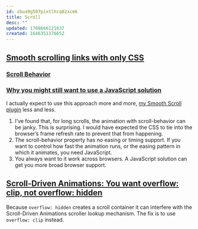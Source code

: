 ```yaml
---
id: zbua9g507pixtlhcq82xcmk
title: Scroll
desc: ""
updated: 1708666121637
created: 1646351376652
---
```


## [Smooth scrolling links with only CSS](https://gomakethings.com/smooth-scrolling-links-with-only-css/)

### [Scroll Behavior](https://gomakethings.com/smooth-scrolling-links-with-only-css/#scroll-behavior)

### [Why you might still want to use a JavaScript solution](https://gomakethings.com/smooth-scrolling-links-with-only-css/#why-you-might-still-want-to-use-a-javascript-solution)

I actually expect to use this approach more and more, [my Smooth Scroll plugin](https://github.com/cferdinandi/smooth-scroll) less and less.

1. I’ve found that, for long scrolls, the animation with scroll-behavior can be janky. This is surprising. I would have expected the CSS to tie into the browser’s frame refresh rate to prevent that from happening.
2. The scroll-behavior property has no easing or timing support. If you want to control how fast the animation runs, or the easing pattern in which it animates, you need JavaScript.
3. You always want to it work across browsers. A JavaScript solution can get you more broad browser support.

## [Scroll-Driven Animations: You want overflow: clip, not overflow: hidden](https://www.bram.us/2024/02/14/scroll-driven-animations-you-want-overflow-clip-not-overflow-hidden/)

Because `overflow: hidden` creates a scroll container it can interfere with the Scroll-Driven Animations scroller lookup mechanism. The fix is to use `overflow: clip` instead.
